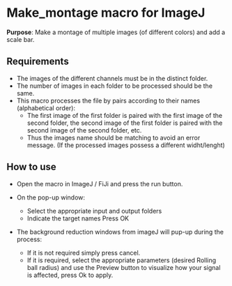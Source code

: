 # Make_montage macro for ImageJ

**Purpose**: Make a montage of multiple images (of different colors) and add a scale bar.

## Requirements

* The images of the different channels must be in the distinct folder. 
* The number of images in each folder to be processed should be the same.
* This macro processes the file by pairs according to their names (alphabetical order):
  * The first image of the first folder is paired with the first image of the second folder, the second image of the first folder is paired with the second image of the second folder, etc.
  * Thus the images name should  be matching to avoid an error message. (If the processed images possess a different widht/lenght)

## How to use

* Open the macro in ImageJ / FiJi and press the run button.  
* On the pop-up window:
  * Select the appropriate input and output folders
  * Indicate the target names
Press OK

* The background reduction windows from imageJ will pup-up during the process:
  * If it is not required simply press cancel.
  * If it is required, select the appropriate parameters (desired Rolling ball radius) and use the Preview button to visualize how your signal is affected, press Ok to apply.

